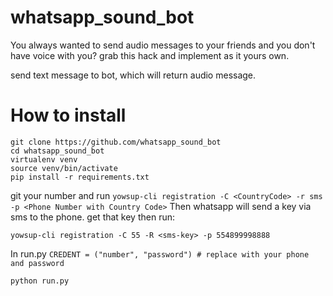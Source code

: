 # whatsapp_sound_bot

You always wanted to send audio messages to your friends and you don't have voice with you? grab this hack and implement as it yours own.

send text message to bot, which will return audio message.

# How to install
```
git clone https://github.com/whatsapp_sound_bot
cd whatsapp_sound_bot
virtualenv venv
source venv/bin/activate
pip install -r requirements.txt
```

git your number and run
```yowsup-cli registration -C <CountryCode> -r sms -p <Phone Number with Country Code>```
Then whatsapp will send a key via sms to the phone.
get that key then run:

```yowsup-cli registration -C 55 -R <sms-key> -p 554899998888```

In run.py
```CREDENT = ("number", "password") # replace with your phone and password```

```python run.py```
